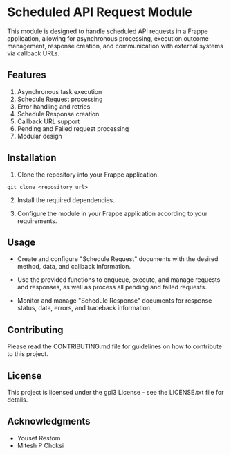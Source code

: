 # Scheduled API Request Module

This module is designed to handle scheduled API requests in a Frappe application, allowing for asynchronous processing, execution outcome management, response creation, and communication with external systems via callback URLs.

## Features

1. Asynchronous task execution
2. Schedule Request processing
3. Error handling and retries
4. Schedule Response creation
5. Callback URL support
6. Pending and Failed request processing
7. Modular design

## Installation

1. Clone the repository into your Frappe application.
```
git clone <repository_url>
```

2. Install the required dependencies.

3. Configure the module in your Frappe application according to your requirements.

## Usage

- Create and configure "Schedule Request" documents with the desired method, data, and callback information.

- Use the provided functions to enqueue, execute, and manage requests and responses, as well as process all pending and failed requests.

- Monitor and manage "Schedule Response" documents for response status, data, errors, and traceback information.

## Contributing

Please read the CONTRIBUTING.md file for guidelines on how to contribute to this project.

## License

This project is licensed under the gpl3 License - see the LICENSE.txt file for details.

## Acknowledgments

- Yousef Restom
- Mitesh P Choksi
